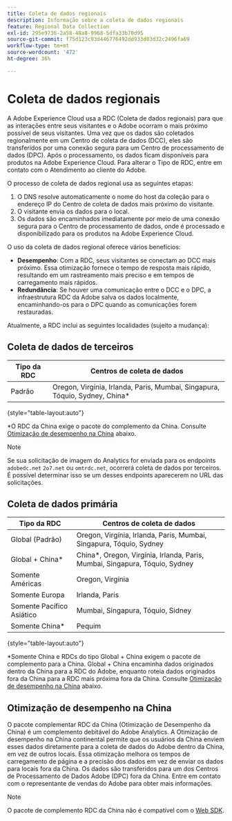 ```yaml
---
title: Coleta de dados regionais
description: Informação sobre a coleta de dados regionais
feature: Regional Data Collection
exl-id: 295e9736-2a58-48a8-9968-5dfa33b70d95
source-git-commit: f75d123c93d446776492dd933d03d32c2496fa69
workflow-type: tm+mt
source-wordcount: '472'
ht-degree: 36%

---
```


# Coleta de dados regionais

A Adobe Experience Cloud usa a RDC (Coleta de dados regionais) para que as interações entre seus visitantes e o Adobe ocorram o mais próximo possível de seus visitantes. Uma vez que os dados são coletados regionalmente em um Centro de coleta de dados (DCC), eles são transferidos por uma conexão segura para um Centro de processamento de dados (DPC). Após o processamento, os dados ficam disponíveis para produtos na Adobe Experience Cloud. Para alterar o Tipo de RDC, entre em contato com o Atendimento ao cliente do Adobe.

O processo de coleta de dados regional usa as seguintes etapas:

1. O DNS resolve automaticamente o nome do host da coleção para o endereço IP do Centro de coleta de dados mais próximo do visitante.
1. O visitante envia os dados para o local.
1. Os dados são encaminhados imediatamente por meio de uma conexão segura para o Centro de processamento de dados, onde é processado e disponibilizado para os produtos na Adobe Experience Cloud.

O uso da coleta de dados regional oferece vários benefícios:

* **Desempenho**: Com a RDC, seus visitantes se conectam ao DCC mais próximo. Essa otimização fornece o tempo de resposta mais rápido, resultando em um rastreamento mais preciso e em tempos de carregamento mais rápidos.
* **Redundância**: Se houver uma comunicação entre o DCC e o DPC, a infraestrutura RDC da Adobe salva os dados localmente, encaminhando-os para o DPC quando as comunicações forem restauradas.

Atualmente, a RDC inclui as seguintes localidades (sujeito a mudança):

## Coleta de dados de terceiros

| Tipo da RDC | Centros de coleta de dados |
| --- | --- |
| Padrão | Oregon, Virgínia, Irlanda, Paris, Mumbai, Singapura, Tóquio, Sydney, China* |

{style="table-layout:auto"}

*O RDC da China exige o pacote do complemento da China. Consulte [Otimização de desempenho na China](#china-performance-optimization) abaixo.

>[!NOTE]
>
>Se sua solicitação de imagem do Analytics for enviada para os endpoints `adobedc.net` `2o7.net` ou `omtrdc.net`, ocorrerá coleta de dados por terceiros. É possível determinar isso se um desses endpoints aparecerem no URL das solicitações.

## Coleta de dados primária

| Tipo da RDC | Centros de coleta de dados |
| --- | --- |
| Global (Padrão) | Oregon, Virgínia, Irlanda, Paris, Mumbai, Singapura, Tóquio, Sydney |
| Global + China* | China*, Oregon, Virgínia, Irlanda, Paris, Mumbai, Singapura, Tóquio, Sydney |
| Somente Américas | Oregon, Virgínia |
| Somente Europa | Irlanda, Paris |
| Somente Pacífico Asiático | Mumbai, Singapura, Tóquio, Sidney |
| Somente China* | Pequim |

{style="table-layout:auto"}

*Somente China e RDCs do tipo Global + China exigem o pacote de complemento para a China. Global + China encaminha dados originados dentro da China para a RDC do Adobe, enquanto roteia dados originados fora da China para a RDC mais próxima fora da China. Consulte [Otimização de desempenho na China](#china-performance-optimization) abaixo.

## Otimização de desempenho na China

O pacote complementar RDC da China (Otimização de Desempenho da China) é um complemento debitável do Adobe Analytics. A Otimização de desempenho na China continental permite que os usuários da China enviem esses dados diretamente para a coleta de dados do Adobe dentro da China, em vez de outros locais. Essa otimização melhora os tempos de carregamento de página e a precisão dos dados em vez de enviar os dados para locais fora da China. Os dados são transferidos para um dos Centros de Processamento de Dados Adobe (DPC) fora da China. Entre em contato com o representante de vendas do Adobe para obter mais informações.

>[!NOTE]
>
>O pacote de complemento RDC da China não é compatível com o [Web SDK](/help/implement/aep-edge/overview.md).

